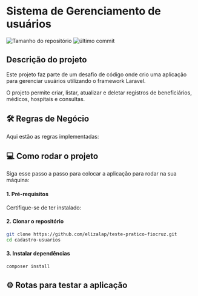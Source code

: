 # Sistema de Gerenciamento de usuários
<img alt="Tamanho do repositório" src="https://img.shields.io/github/repo-size/elizalap/teste-pratico-fiocruz">
<img alt="último commit" src="https://img.shields.io/github/last-commit/elizalap/teste-pratico-fiocruz">

## Descrição do projeto
Este projeto faz parte de um desafio de código onde crio uma aplicação para gerenciar usuários utilizando o framework Laravel.

O projeto permite criar, listar, atualizar e deletar registros de beneficiários, médicos, hospitais e consultas.

## 🛠 Regras de Negócio

Aqui estão as regras implementadas:

## 💻 Como rodar o projeto

Siga esse passo a passo para colocar a aplicação para rodar na sua máquina:

#### 1. Pré-requisitos

Certifique-se de ter instalado:

#### 2. Clonar o repositório

```bash
git clone https://github.com/elizalap/teste-pratico-fiocruz.git
cd cadastro-usuarios
```

#### 3. Instalar dependências
```bash
composer install
```

## ⚙️ Rotas para testar a aplicação
